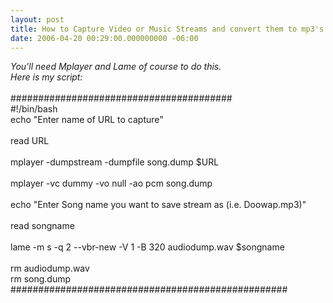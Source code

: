 ```yaml
---
layout: post
title: How to Capture Video or Music Streams and convert them to mp3's
date: 2006-04-20 00:29:00.000000000 -06:00
---
```

<i>You'll need Mplayer and Lame of course to do this.<br />Here is my script:</i><br /><br />########################################<br />#!/bin/bash<br />echo "Enter name of URL to capture"<br /><br />read URL<br /><br />mplayer -dumpstream -dumpfile song.dump $URL<br /><br />mplayer -vc dummy -vo null -ao pcm song.dump<br /><br />echo "Enter Song name you want to save stream as (i.e. Doowap.mp3)"<br /><br />read songname<br /><br />lame -m s -q 2 --vbr-new -V 1 -B 320 audiodump.wav $songname<br /><br />rm audiodump.wav<br />rm song.dump<br />##################################################
